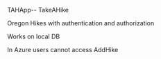 TAHApp-- TakeAHike

Oregon Hikes with authentication and authorization

Works on local DB

In Azure users cannot access AddHike